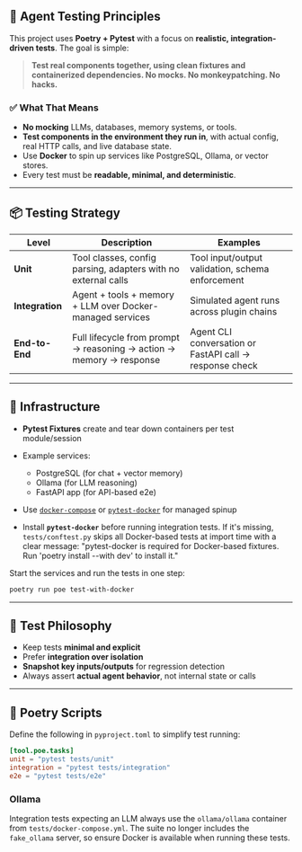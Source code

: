 ## 🧪 Agent Testing Principles

This project uses **Poetry + Pytest** with a focus on **realistic, integration-driven tests**. The goal is simple:

> **Test real components together, using clean fixtures and containerized dependencies. No mocks. No monkeypatching. No hacks.**

### ✅ What That Means

* **No mocking** LLMs, databases, memory systems, or tools.
* **Test components in the environment they run in**, with actual config, real HTTP calls, and live database state.
* Use **Docker** to spin up services like PostgreSQL, Ollama, or vector stores.
* Every test must be **readable, minimal, and deterministic**.

---

## 📦 Testing Strategy

| Level           | Description                                                         | Examples                                                |
| --------------- | ------------------------------------------------------------------- | ------------------------------------------------------- |
| **Unit**        | Tool classes, config parsing, adapters with no external calls       | Tool input/output validation, schema enforcement        |
| **Integration** | Agent + tools + memory + LLM over Docker-managed services           | Simulated agent runs across plugin chains               |
| **End-to-End**  | Full lifecycle from prompt → reasoning → action → memory → response | Agent CLI conversation or FastAPI call → response check |

---

## 🔧 Infrastructure

* **Pytest Fixtures** create and tear down containers per test module/session
* Example services:

  * PostgreSQL (for chat + vector memory)
  * Ollama (for LLM reasoning)
  * FastAPI app (for API-based e2e)
* Use [`docker-compose`](https://docs.docker.com/compose/) or [`pytest-docker`](https://pypi.org/project/pytest-docker/) for managed spinup
* Install **`pytest-docker`** before running integration tests.
  If it's missing, `tests/conftest.py` skips all Docker-based tests at import time
  with a clear message: "pytest-docker is required for Docker-based fixtures. Run 'poetry install --with dev' to install it."

Start the services and run the tests in one step:

```bash
poetry run poe test-with-docker
```

---

## 🧼 Test Philosophy

* Keep tests **minimal and explicit**
* Prefer **integration over isolation**
* **Snapshot key inputs/outputs** for regression detection
* Always assert **actual agent behavior**, not internal state or calls

---

## 📜 Poetry Scripts

Define the following in `pyproject.toml` to simplify test running:

```toml
[tool.poe.tasks]
unit = "pytest tests/unit"
integration = "pytest tests/integration"
e2e = "pytest tests/e2e"
```

### Ollama

Integration tests expecting an LLM always use the `ollama/ollama` container
from `tests/docker-compose.yml`. The suite no longer includes the
`fake_ollama` server, so ensure Docker is available when running these tests.
